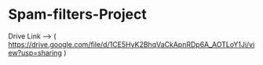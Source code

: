 # Spam-filters-Project
Drive Link --> ( https://drive.google.com/file/d/1CE5HyK2BhqVaCkApnRDp6A_AOTLoY1Ji/view?usp=sharing )
